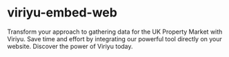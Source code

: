 # viriyu-embed-web
Transform your approach to gathering data for the UK Property Market with Viriyu. Save time and effort by integrating our powerful tool directly on your website. Discover the power of Viriyu today.